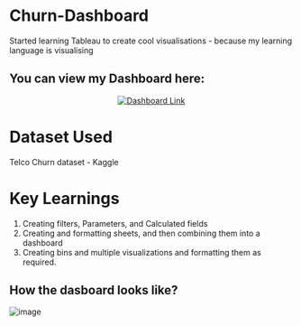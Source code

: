 # Churn-Dashboard
Started learning Tableau to create cool visualisations - because my learning language is visualising
## You can view my Dashboard here:
<p align="center">
  <a href="https://public.tableau.com/app/profile/imaan.shahid5731/viz/ChurnDashboard_17444537235180/ChurnDashboard?publish=yes">
    <img src="https://img.shields.io/badge/View%20Dashboard-Click%20Here-blue?style=for-the-badge" alt="Dashboard Link"/>
  </a>
</p>

# Dataset Used
Telco Churn dataset - Kaggle

# Key Learnings
1) Creating filters, Parameters, and Calculated fields
2) Creating and formatting sheets, and then combining them into a dashboard 
3) Creating bins and multiple visualizations and formatting them as required.

## How the dasboard looks like? 
![image](https://github.com/user-attachments/assets/f18c22c3-e58a-4bf3-b9c6-ca81bfae466a)

